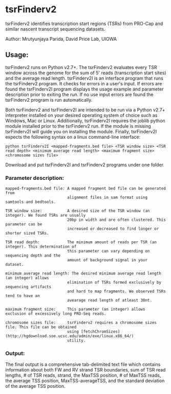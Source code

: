 # tsrFinderv2
tsrFinderv2 identifies transcription start regions (TSRs) from PRO-Cap and similar nascent transcript sequencing datasets.

Author: Mrutyunjaya Parida, David Price Lab, UIOWA

## Usage:
tsrFinderv2 runs on Python v2.7+. The tsrFinderv2 evaluates every TSR window across the genome for the sum of 5' reads (transcription start sites) and the average read length. tsrFinderv2I is an interface program that runs the tsrFinderv2 program. It checks for errors in a user's input. If errors are found the tsrFinderv2I program displays the usage example and parameter description prior to exiting the run. If no use input errors are found the tsrFinderv2 program is run automatically. 

Both tsrFinderv2 and tsrFinderv2I are intended to be run via a Python v2.7+ interpreter installed on your desired operating system of choice such as Windows, Mac or Linux. Additionally, tsrFinderv2I requires the joblib python module installed prior to the tsrFinderv2 run. If the module is missing tsrFinderv2I will guide you on installing the module. Finally, tsrFinderv2I expects the following syntax on a linux command-line interface:

```
python tsrFinderv2I <mapped-fragments.bed file> <TSR window size> <TSR read depth> <minimum average read length> <maximum fragment size> <chromosome sizes file>
```
Download and put tsrFinderv2I and tsrFinderv2 programs under one folder.

### Parameter description:
```
mapped-fragments.bed file: A mapped fragment bed file can be generated from 
                           alignment files in sam format using samtools and bedtools.

TSR window size:           A desired size of the TSR window (an integer). We found TSRs are usually 
                           20bp in width and are often clustered. This parameter can be 
                           increased or decreased to find longer or shorter sized TSRs.

TSR read depth:            The minimum amount of reads per TSR (an integer). This determination of 
                           this parameter can vary depending on sequencing depth and the 
                           amount of background signal in your dataset.

minimum average read length: The desired minimum average read length (an integer) allows 
                           elimination of TSRs formed exclusively by sequencing artifacts 
                           and hard to map fragments. We observed TSRs tend to have an 
                           avearage read length of atleast 30nt.

maximum fragment size:     This parameter (an integer) allows exclusion of excessively long PRO-Seq reads. 

chromosome sizes file:     tsrFinderv2 requires a chromosome sizes file. This file can be obtained 
                           using [fetchChromSizes](http://hgdownload.soe.ucsc.edu/admin/exe/linux.x86_64/) 
                           utility.
```

### Output:
The final output is a comprehensive tab-delimited text file which contains information about both FW and RV strand TSR boundaries, sum of TSR read lengths, # of TSR reads, strand, the MaxTSS position, # of MaxTSS reads, the average TSS position, MaxTSS-averageTSS, and the standard deviation of the average TSS position.
